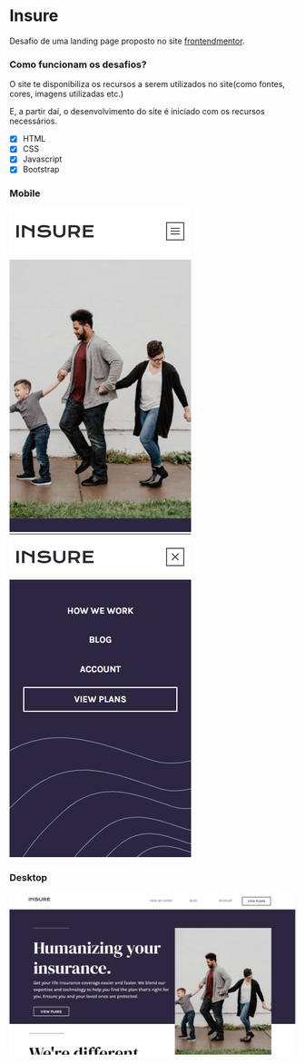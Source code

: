 # Insure
 Desafio de uma landing page proposto no site [frontendmentor](https://www.frontendmentor.io/profile/luizlopes12).
 
### Como funcionam os desafios?
 O site te disponibiliza os recursos a serem utilizados no site(como fontes, cores, imagens utilizadas etc.)
 
 E, a partir daí, o desenvolvimento do site é iniciado com os recursos necessários.
 
- [x] HTML
- [x] CSS
- [x] Javascript
- [x] Bootstrap 
 ### Mobile
![imagem mobile](https://github.com/luizlopes12/Insure/blob/main/Screenshot_4.png)
![imagem mobile](https://github.com/luizlopes12/Insure/blob/main/Screenshot_3.png)
### Desktop
![imagem desktop](https://github.com/luizlopes12/Insure/blob/main/Screenshot_1.png)

